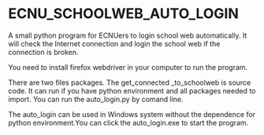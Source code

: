 # ECNU_SCHOOLWEB_AUTO_LOGIN
A small python program for ECNUers to login school web automatically. It  will check the Internet connection and login the school web if the connection is broken. 

You need to install firefox webdriver in your computer to run the program.

There are two files packages. The get_connected _to_schoolweb is source code. It can run if you have python environment and all packages needed to import. You can run the auto_login.py by comand line.

The auto_login can be used in Windows system without the dependence for python environment.You can click the auto_login.exe to start the program.
